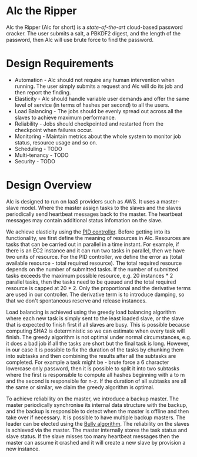 # Alc the Ripper
Alc the Ripper (Alc for short) is a *state-of-the-art* cloud-based password cracker.
The user submits a salt, a PBKDF2 digest, and the length of the password, then Alc will use brute force to find the password.

# Design Requirements
* Automation - Alc should not require any human intervention when running. The user simply submits a request and Alc will do its job and then report the finding.
* Elasticity - Alc should handle variable user demands and offer the same level of service (in terms of hashes per second) to all the users.
* Load Balancing - The jobs should be evenly spread out across all the slaves to achieve maximum performance.
* Reliability - Jobs should checkpointed and restarted from the checkpoint when failures occur.
* Monitoring - Maintain metrics about the whole system to monitor job status, resource usage and so on.
* Scheduling - TODO
* Multi-tenancy - TODO
* Security - TODO

# Design Overview
Alc is designed to run on IaaS providers such as AWS.
It uses a master-slave model. Where the master assign tasks to the slaves and the slaves periodically send heartbeat messages back to the master.
The heartbeat messages may contain additional status infomation on the slave.

We achieve elasticity using the [PID controller](https://en.wikipedia.org/wiki/PID_controller).
Before getting into its functionality, we first define the meaning of resources in Alc.
Resources are tasks that can be carried out in parallel in a time instant.
For example, if there is an EC2 instance and it can run two tasks in parallel, then we have two units of resource.
For the PID controller, we define the error as (total available resource - total required resource).
The total required resource depends on the number of submitted tasks.
If the number of submitted tasks exceeds the maximum possible resource, e.g. 20 instances * 2 parallel tasks,
then the tasks need to be queued and the total required resource is capped at 20 * 2.
Only the proportional and the derivative terms are used in our controller.
The derivative term is to introduce damping, so that we don't spontaneous reserve and release instances.

Load balancing is achieved using the greedy load balancing algorithm where each new task is simply sent to the least loaded slave, or the slave that is expected to finish first if all slaves are busy.
This is possible because computing SHA2 is deterministic so we can estimate when every task will finish.
The greedy algorithm is not optimal under normal circumstances, e.g. it does a bad job if all the tasks are short but the final task is long.
However, in our case it is possible to fix the duration of the tasks by chunking them into subtasks and then combining the results after all the subtasks are completed.
For example a task might be - brute force a 6 character lowercase only password, then it is possible to split it into two subtasks where the first is responsible to compute all hashes beginning with a to m and the second is responsible for n-z.
If the duration of all subtasks are all the same or similar, we claim the greedy algorithm is optimal.

To achieve reliability on the master, we introduce a backup master. 
The master periodically synchronise its internal data structure with the backup, and the backup is responsible to detect when the master is offline and then take over if necessary.
It is possible to have multiple backup masters. The leader can be elected using the [Bully algorithm](https://en.wikipedia.org/wiki/Bully_algorithm).
The reliability on the slaves is achieved via the master.
The master internally stores the task status and slave status.
If the slave misses too many heartbeat messages then the master can assume it crashed and it will create a new slave by provision a new instance.

